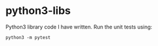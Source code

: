 # python3-libs
Python3 library code I have written. Run the unit tests using:

    python3 -m pytest
